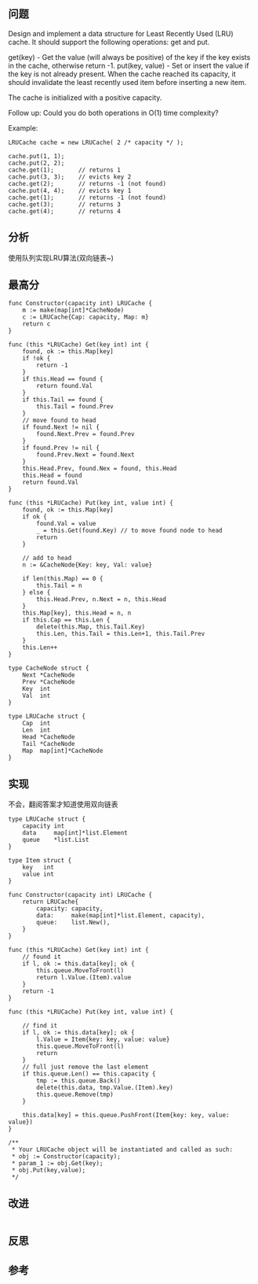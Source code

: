 ## 问题
Design and implement a data structure for Least Recently Used (LRU) cache. It should support the following operations: get and put.

get(key) - Get the value (will always be positive) of the key if the key exists in the cache, otherwise return -1.
put(key, value) - Set or insert the value if the key is not already present. When the cache reached its capacity, it should invalidate the least recently used item before inserting a new item.

The cache is initialized with a positive capacity.

Follow up:
Could you do both operations in O(1) time complexity?

Example:
```
LRUCache cache = new LRUCache( 2 /* capacity */ );

cache.put(1, 1);
cache.put(2, 2);
cache.get(1);       // returns 1
cache.put(3, 3);    // evicts key 2
cache.get(2);       // returns -1 (not found)
cache.put(4, 4);    // evicts key 1
cache.get(1);       // returns -1 (not found)
cache.get(3);       // returns 3
cache.get(4);       // returns 4
```

## 分析
使用队列实现LRU算法(双向链表~)

## 最高分
```golang
func Constructor(capacity int) LRUCache {
	m := make(map[int]*CacheNode)
	c := LRUCache{Cap: capacity, Map: m}
	return c
}

func (this *LRUCache) Get(key int) int {
	found, ok := this.Map[key]
	if !ok {
		return -1
	}
	if this.Head == found {
		return found.Val
	}
	if this.Tail == found {
		this.Tail = found.Prev
	}
	// move found to head
	if found.Next != nil {
		found.Next.Prev = found.Prev
	}
	if found.Prev != nil {
		found.Prev.Next = found.Next
	}
	this.Head.Prev, found.Nex = found, this.Head
	this.Head = found
	return found.Val
}

func (this *LRUCache) Put(key int, value int) {
	found, ok := this.Map[key]
	if ok {
		found.Val = value
		_ = this.Get(found.Key) // to move found node to head
		return
	}

	// add to head
	n := &CacheNode{Key: key, Val: value}

	if len(this.Map) == 0 {
		this.Tail = n
	} else {
		this.Head.Prev, n.Next = n, this.Head
	}
	this.Map[key], this.Head = n, n
	if this.Cap == this.Len {
		delete(this.Map, this.Tail.Key)
		this.Len, this.Tail = this.Len+1, this.Tail.Prev
	}
	this.Len++
}

type CacheNode struct {
	Next *CacheNode
	Prev *CacheNode
	Key  int
	Val  int
}

type LRUCache struct {
	Cap  int
	Len  int
	Head *CacheNode
	Tail *CacheNode
	Map  map[int]*CacheNode
}
```

## 实现
不会，翻阅答案才知道使用双向链表
```golang
type LRUCache struct {
    capacity int
    data     map[int]*list.Element
    queue    *list.List
}

type Item struct {
    key   int
    value int
}

func Constructor(capacity int) LRUCache {
    return LRUCache{
        capacity: capacity,
        data:     make(map[int]*list.Element, capacity),
        queue:    list.New(),
    }
}

func (this *LRUCache) Get(key int) int {
    // found it
    if l, ok := this.data[key]; ok {
        this.queue.MoveToFront(l)
        return l.Value.(Item).value
    }
    return -1
}

func (this *LRUCache) Put(key int, value int) {

    // find it
    if l, ok := this.data[key]; ok {
        l.Value = Item{key: key, value: value}
        this.queue.MoveToFront(l)
        return
    }
    // full just remove the last element
    if this.queue.Len() == this.capacity {
        tmp := this.queue.Back()
        delete(this.data, tmp.Value.(Item).key)
        this.queue.Remove(tmp)
    }

    this.data[key] = this.queue.PushFront(Item{key: key, value: value})
}

/**
 * Your LRUCache object will be instantiated and called as such:
 * obj := Constructor(capacity);
 * param_1 := obj.Get(key);
 * obj.Put(key,value);
 */
```

## 改进
```golang

```

## 反思

## 参考